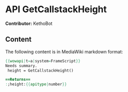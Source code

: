 # API GetCallstackHeight

**Contributor:** KethoBot

## Content

The following content is in MediaWiki markdown format:

```mediawiki
{{wowapi|t=a|system=FrameScript}}
Needs summary.
 height = GetCallstackHeight()

==Returns==
:;height:{{apitype|number}}
```